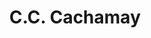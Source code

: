 ---
title: "C.C. Cachamay"
url: /ciudad-guayana-puerto-ordaz/c-c-cachamay/
shop: centro comercial
---